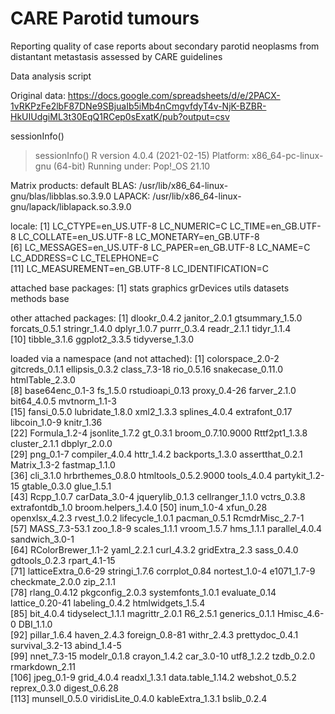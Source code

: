# CARE Parotid tumours

Reporting quality of case reports about secondary parotid neoplasms from distantant metastasis assessed by CARE guidelines

Data analysis script

Original data: https://docs.google.com/spreadsheets/d/e/2PACX-1vRKPzFe2lbF87DNe9SBjuaIb5iMb4nCmgvfdyT4v-NjK-BZBR-HkUIUdgiML3t30EqQ1RCep0sExatK/pub?output=csv


sessionInfo()

> sessionInfo()
R version 4.0.4 (2021-02-15)
Platform: x86_64-pc-linux-gnu (64-bit)
Running under: Pop!_OS 21.10

Matrix products: default
BLAS:   /usr/lib/x86_64-linux-gnu/blas/libblas.so.3.9.0
LAPACK: /usr/lib/x86_64-linux-gnu/lapack/liblapack.so.3.9.0

locale:
 [1] LC_CTYPE=en_US.UTF-8       LC_NUMERIC=C               LC_TIME=en_GB.UTF-8        LC_COLLATE=en_US.UTF-8     LC_MONETARY=en_GB.UTF-8   
 [6] LC_MESSAGES=en_US.UTF-8    LC_PAPER=en_GB.UTF-8       LC_NAME=C                  LC_ADDRESS=C               LC_TELEPHONE=C            
[11] LC_MEASUREMENT=en_GB.UTF-8 LC_IDENTIFICATION=C       

attached base packages:
[1] stats     graphics  grDevices utils     datasets  methods   base     

other attached packages:
 [1] dlookr_0.4.2    janitor_2.0.1   gtsummary_1.5.0 forcats_0.5.1   stringr_1.4.0   dplyr_1.0.7     purrr_0.3.4     readr_2.1.1     tidyr_1.1.4    
[10] tibble_3.1.6    ggplot2_3.3.5   tidyverse_1.3.0

loaded via a namespace (and not attached):
  [1] colorspace_2.0-2     gitcreds_0.1.1       ellipsis_0.3.2       class_7.3-18         rio_0.5.16           snakecase_0.11.0     htmlTable_2.3.0     
  [8] base64enc_0.1-3      fs_1.5.0             rstudioapi_0.13      proxy_0.4-26         farver_2.1.0         bit64_4.0.5          mvtnorm_1.1-3       
 [15] fansi_0.5.0          lubridate_1.8.0      xml2_1.3.3           splines_4.0.4        extrafont_0.17       libcoin_1.0-9        knitr_1.36          
 [22] Formula_1.2-4        jsonlite_1.7.2       gt_0.3.1             broom_0.7.10.9000    Rttf2pt1_1.3.8       cluster_2.1.1        dbplyr_2.0.0        
 [29] png_0.1-7            compiler_4.0.4       httr_1.4.2           backports_1.3.0      assertthat_0.2.1     Matrix_1.3-2         fastmap_1.1.0       
 [36] cli_3.1.0            hrbrthemes_0.8.0     htmltools_0.5.2.9000 tools_4.0.4          partykit_1.2-15      gtable_0.3.0         glue_1.5.1          
 [43] Rcpp_1.0.7           carData_3.0-4        jquerylib_0.1.3      cellranger_1.1.0     vctrs_0.3.8          extrafontdb_1.0      broom.helpers_1.4.0 
 [50] inum_1.0-4           xfun_0.28            openxlsx_4.2.3       rvest_1.0.2          lifecycle_1.0.1      pacman_0.5.1         RcmdrMisc_2.7-1     
 [57] MASS_7.3-53.1        zoo_1.8-9            scales_1.1.1         vroom_1.5.7          hms_1.1.1            parallel_4.0.4       sandwich_3.0-1      
 [64] RColorBrewer_1.1-2   yaml_2.2.1           curl_4.3.2           gridExtra_2.3        sass_0.4.0           gdtools_0.2.3        rpart_4.1-15        
 [71] latticeExtra_0.6-29  stringi_1.7.6        corrplot_0.84        nortest_1.0-4        e1071_1.7-9          checkmate_2.0.0      zip_2.1.1           
 [78] rlang_0.4.12         pkgconfig_2.0.3      systemfonts_1.0.1    evaluate_0.14        lattice_0.20-41      labeling_0.4.2       htmlwidgets_1.5.4   
 [85] bit_4.0.4            tidyselect_1.1.1     magrittr_2.0.1       R6_2.5.1             generics_0.1.1       Hmisc_4.6-0          DBI_1.1.0           
 [92] pillar_1.6.4         haven_2.4.3          foreign_0.8-81       withr_2.4.3          prettydoc_0.4.1      survival_3.2-13      abind_1.4-5         
 [99] nnet_7.3-15          modelr_0.1.8         crayon_1.4.2         car_3.0-10           utf8_1.2.2           tzdb_0.2.0           rmarkdown_2.11      
[106] jpeg_0.1-9           grid_4.0.4           readxl_1.3.1         data.table_1.14.2    webshot_0.5.2        reprex_0.3.0         digest_0.6.28       
[113] munsell_0.5.0        viridisLite_0.4.0    kableExtra_1.3.1     bslib_0.2.4 
